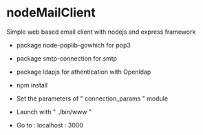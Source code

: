 # nodeMailClient

Simple web based email client with nodejs and express framework
  - package node-poplib-gowhich for pop3
  - package smtp-connection for smtp
  - package ldapjs for athentication with Openldap


- npm install
- Set the parameters of " connection_params " module
- Launch with " ./bin/www "
- Go to : localhost : 3000
